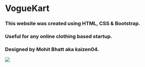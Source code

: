 # VogueKart
### This website was created using HTML, CSS & Bootstrap.
### Useful for any online clothing based startup.
### Designed by Mohit Bhatt aka kaizen04.
![](https://github.com/kaizen04/voguekart-fashion-website/tree/master/img/screenshot.png)
